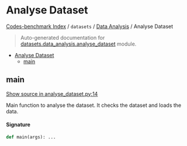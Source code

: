 # Analyse Dataset

[Codes-benchmark Index](../../README.md#codes-benchmark-index) / `datasets` / [Data Analysis](./index.md#data-analysis) / Analyse Dataset

> Auto-generated documentation for [datasets.data_analysis.analyse_dataset](https://github.com/robin-janssen/CODES-Benchmark/blob/main/datasets/data_analysis/analyse_dataset.py) module.

- [Analyse Dataset](#analyse-dataset)
  - [main](#main)

## main

[Show source in analyse_dataset.py:14](https://github.com/robin-janssen/CODES-Benchmark/blob/main/datasets/data_analysis/analyse_dataset.py#L14)

Main function to analyse the dataset. It checks the dataset and loads the data.

#### Signature

```python
def main(args): ...
```